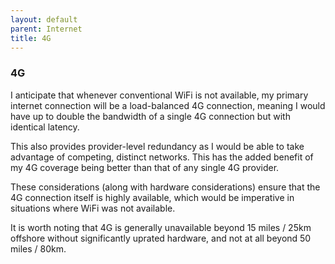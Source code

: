 ```yaml
---
layout: default
parent: Internet
title: 4G
---
```


### 4G

I anticipate that whenever conventional WiFi is not available, my primary
internet connection will be a load-balanced 4G connection, meaning I
would have up to double the bandwidth of a single 4G connection but with
identical latency.

This also provides provider-level redundancy as I would be able to take
advantage of competing, distinct networks. This has the added benefit of
my 4G coverage being better than that of any single 4G provider.

These considerations (along with hardware considerations) ensure that
the 4G connection itself is highly available, which would be imperative
in situations where WiFi was not available.

It is worth noting that 4G is generally unavailable beyond 15 miles / 25km offshore without
significantly uprated hardware, and not at all beyond 50 miles / 80km.